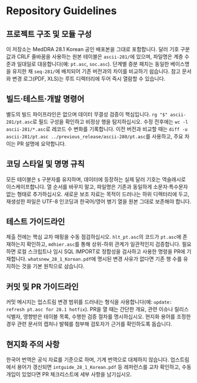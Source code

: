 # Repository Guidelines

## 프로젝트 구조 및 모듈 구성
이 저장소는 MedDRA 28.1 Korean 공인 배포본을 그대로 포함합니다. 달러 기호 구분값과 CRLF 줄바꿈을 사용하는 원본 테이블은 `ascii-281/`에 있으며, 파일명은 계층 수준과 일대일로 대응합니다(예: `pt.asc`, `soc.asc`). 단계별 증분 패치는 동일한 베이스명을 유지한 채 `seq-281/`에 배치되어 기존 버전과의 차이를 비교하기 쉽습니다. 참고 문서와 변경 로그(PDF, XLS)는 루트 디렉터리에 두어 즉시 열람할 수 있습니다.

## 빌드·테스트·개발 명령어
별도의 빌드 파이프라인은 없으며 데이터 무결성 검증이 핵심입니다. `rg "$" ascii-281/pt.asc`로 필드 구성을 확인하고 비정상 행을 탐지하십시오. 수정 전후에는 `wc -l ascii-281/*.asc`로 레코드 수 변화를 기록합니다. 이전 버전과 비교할 때는 `diff -u ascii-281/pt.asc ../previous_release/ascii-280/pt.asc`를 사용하고, 주요 차이는 PR 설명에 요약합니다.

## 코딩 스타일 및 명명 규칙
모든 테이블은 `$` 구분자를 유지하며, 데이터에 등장하는 실제 달러 기호는 역슬래시로 이스케이프합니다. 열 순서를 바꾸지 말고, 파일명은 기존과 동일하게 소문자·특수문자 없는 형태로 추가하십시오. 새로운 보조 자료는 목적이 드러나는 하위 디렉터리에 두고, 재생성한 파일은 UTF-8 인코딩과 한국어/영어 병기 열을 원본 그대로 보존해야 합니다.

## 테스트 가이드라인
제출 전에는 핵심 교차 매핑을 수동 점검하십시오. `hlt_pt.asc`의 코드가 `pt.asc`에 존재하는지 확인하고, `mdhier.asc`를 통해 상위-하위 관계가 일관적인지 검증합니다. 필요하면 로컬 스크립트나 임시 SQL IMPORT로 정합성을 검사하고 사용한 명령을 PR에 기재합니다. `whatsnew_28_1_Korean.pdf`에 명시된 변경 사유가 없다면 기존 행 수를 유지하는 것을 기본 원칙으로 삼습니다.

## 커밋 및 PR 가이드라인
커밋 메시지는 업스트림 변경 범위를 드러내는 형식을 사용합니다(예: `update: refresh pt.asc for 28.1 hotfix`). PR을 열 때는 간단한 개요, 관련 이슈나 릴리스 식별자, 영향받은 테이블 목록, 수행한 검증 절차를 명시하십시오. 현지화 용어를 조정한 경우 관련 문서의 캡처나 발췌를 첨부해 검토자가 근거를 확인하도록 돕습니다.

## 현지화 주의 사항
한국어 번역은 공식 자료를 기준으로 하며, 기계 번역으로 대체하지 않습니다. 업스트림에서 용어가 갱신되면 `intguide_28_1_Korean.pdf` 등 레퍼런스를 교차 확인하고, 수동 개입이 있었다면 PR 체크리스트에 세부 사항을 남기십시오.
